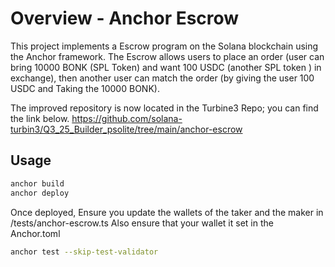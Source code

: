 # Overview - Anchor Escrow

This project implements a Escrow program on the Solana blockchain using the Anchor framework. The Escrow allows users to place an order (user can bring 10000 BONK (SPL Token) and want 100 USDC (another SPL token ) in exchange), then another user can match the order (by giving the user 100 USDC and Taking the 10000 BONK).

The improved repository is now located in the Turbine3 Repo; you can find the link below. 
https://github.com/solana-turbin3/Q3_25_Builder_psolite/tree/main/anchor-escrow

## Usage

```bash
anchor build
anchor deploy
```
Once deployed, 
Ensure you update the wallets of the taker and the maker in /tests/anchor-escrow.ts
Also ensure that your wallet it set in the Anchor.toml

```bash
anchor test --skip-test-validator
```
